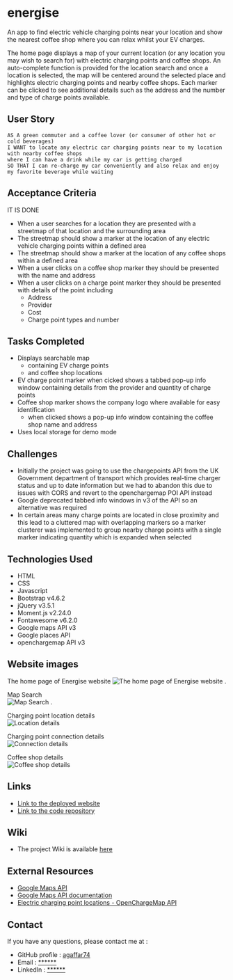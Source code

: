 # energise

An app to find electric vehicle charging points near your location and show the nearest coffee shop where you can relax whilst your EV charges.

The home page displays a map of your current location (or any location you may wish to search for) with electric charging points and coffee shops. An auto-complete function is provided for the location search and once a location is selected, the map will be centered around the selected place and highlights electric charging points and nearby coffee shops. Each marker can be clicked to see additional details such as the address and the number and type of charge points available.

## User Story

```text
AS A green commuter and a coffee lover (or consumer of other hot or cold beverages) 
I WANT to locate any electric car charging points near to my location with nearby coffee shops
where I can have a drink while my car is getting charged
SO THAT I can re-charge my car conveniently and also relax and enjoy my favorite beverage while waiting
```

## Acceptance Criteria

IT IS DONE

  * When a user searches for a location they are presented with a streetmap of that location and the surrounding area
  * The streetmap should show a marker at the location of any electric vehicle charging points within a defined area
  * The streetmap should show a marker at the location of any coffee shops within a defined area
  * When a user clicks on a coffee shop marker they should be presented with the name and address
  * When a user clicks on a charge point marker they should be presented with details of the point including
    * Address
    * Provider
    * Cost
    * Charge point types and number

## Tasks Completed

* Displays searchable map
  * containing EV charge points
  * and coffee shop locations
* EV charge point marker when cicked shows a tabbed pop-up info window containing details from the provider and quantity of charge points
* Coffee shop marker shows the company logo where available for easy identification
  * when clicked shows a pop-up info window containing the coffee shop name and address
* Uses local storage for demo mode
  
## Challenges

* Initially the project was going to use the chargepoints API from the UK Government department of transport which provides real-time charger status and up to date information but we had to abandon this due to issues with CORS and revert to the openchargemap POI API instead
* Google deprecated tabbed info windows in v3 of the API so an alternative was required
* In certain areas many charge points are located in close proximity and this lead to a cluttered map with overlapping markers so a marker clusterer was implemented to group nearby charge points with a single marker indicating quantity which is expanded when selected

## Technologies Used

- HTML
- CSS
- Javascript
- Bootstrap v4.6.2
- jQuery v3.5.1
- Moment.js v2.24.0
- Fontawesome v6.2.0
- Google maps API v3
- Google places API
- openchargemap API v3

## Website images

The home page of Energise website
![The home page of Energise website .](docs/homepage.png)

Map Search 
<br>
![Map Search  .](docs/search.png)

Charging point location details 
<br>
![Location details](docs/point-details.png)

Charging point connection details
<br>
![Connection details](docs/connection-details.png)

Coffee shop details
<br>
![Coffee shop details](docs/coffee-shop-details.png)

## Links

* [Link to the deployed website](https://agaffar74.github.io/ENERGISE/)
* [Link to the code repository](https://github.com/agaffar74/ENERGISE)

## Wiki

* The project Wiki is available [here](https://github.com/agaffar74/ENERGISE/wiki)

## External Resources

* [Google Maps API ](https://developers.google.com/maps)
* [Google Maps API documentation ](https://developers.google.com/maps/documentation)
* [Electric charging point locations - OpenChargeMap API](https://openchargemap.org/site/develop#api)

## Contact

If you have any questions, please contact me at :

* GitHub profile : [agaffar74](https://github.com/agaffar74)
* Email : [******]()
* LinkedIn : [******]()
